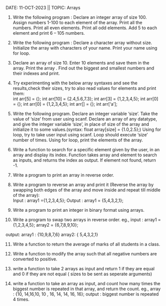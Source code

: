 DATE: 11-OCT-2023 || TOPIC: Arrays

1. Write the following program :
Declare an integer array of size 100.
Assign numbers 1-100 to each element of the array.
Print all the numbers.
Print all even elements.
Print all odd elements.
Add 5 to each element and print 6 – 105 numbers.

2. Write the following program :
Declare a character array without size.
Initialize the array with characters of your name.
Print your name using for loop.

3. Declare an array of size 10. Enter 10 elements and save them in the array. Print the array . Find out the biggest and smallest numbers and their indexes and print.
 
4. Try experimenting with the below array syntaxes and see the results,check their sizes, try to also read values for elements and print them:</br>
int arr[5] = {};
int arr[10] = {2.4,5.6,7.3};
int arr[3] = {1,2,3,4,5};
int arr[0] = {};
int arr[0] = {1,2,3,4,5};
int arr[] = {};
int arr[‘a’];

5. Write the following program.
Declare an integer variable ‘size’.
Take the value of ‘size’ from user using scanf.
Declare an array of any datatype, and give the integer variable ‘size’, in place of size of the array  and initialize it to some values.(syntax: float array[size] = {1.0,2.5};)
Using for loop, try to take user input using scanf. Loop should execute ‘size’ number of times.
Using for loop, print the elements of the array.

6. Write a function to search for a specific element given by the user, in an array and display its index.  Function takes array and element to search as inputs, and returns the index as output. If element not found, return -1.

7. Write a program to print an array in reverse order.

8. Write a program to reverse an array and print it (Reverse the array by swapping both edges of the array and move inside and repeat till middle of the array):  
Input : array1 ={1,2,3,4,5};
Output : array1 = {5,4,3,2,1};

9. Write a program to print an integer in binary format using arrays.

10. Write a program to swap two arrays in reverse order.
eg.,
input : array1 = {1,2,3,4,5};
array2 = {6,7,8,9,10};

output:
array1 : {10,9,8,7,6}
array2: { 5,4,3,2,1}

11. Write a function to return the average of marks of all students in a class.

12. Write a function to modify the array such that all negative numbers are converted to positive.

13. write a function to take 2 arrays as input and return 1 if they are equal and 0 if they are not equal ( sizes to be sent as seperate arguments)

14. write a function to take an array as input, and count how many times the biggest number is repeated in that array, and return the count.
eg., array : {10, 14,16,10, 10 , 16, 14, 14, 16, 16};
output : biggest number is repeated 4 times.
